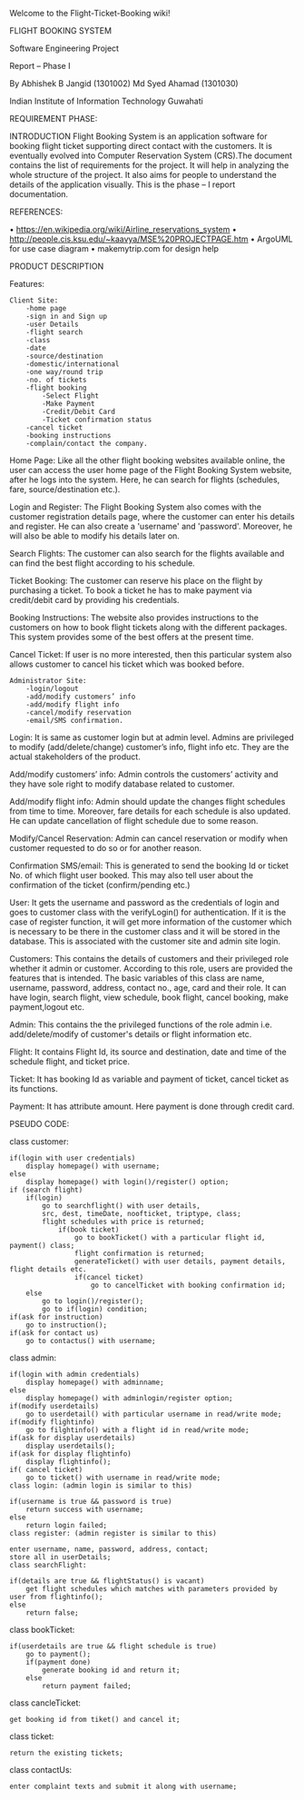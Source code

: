 Welcome to the Flight-Ticket-Booking wiki!

FLIGHT BOOKING SYSTEM

Software Engineering Project

Report – Phase I

By Abhishek B Jangid (1301002)
Md Syed Ahamad (1301030)

Indian Institute of Information Technology Guwahati




REQUIREMENT PHASE:

INTRODUCTION Flight Booking System is an application software for booking flight ticket supporting direct contact with the customers. It is eventually evolved into Computer Reservation System (CRS).The document contains the list of requirements for the project. It will help in analyzing the whole structure of the project. It also aims for people to understand the details of the application visually. This is the phase – I report documentation.

REFERENCES:

• https://en.wikipedia.org/wiki/Airline_reservations_system • http://people.cis.ksu.edu/~kaavya/MSE%20PROJECTPAGE.htm • ArgoUML for use case diagram • makemytrip.com for design help

PRODUCT DESCRIPTION

Features:

    Client Site:
        -home page
        -sign in and Sign up
        -user Details
        -flight search
        -class
        -date
        -source/destination
        -domestic/international
        -one way/round trip
        -no. of tickets
        -flight booking
            -Select Flight
            -Make Payment
            -Credit/Debit Card
            -Ticket confirmation status
        -cancel ticket
        -booking instructions
        -complain/contact the company.


Home Page: Like all the other flight booking websites available online, the user can access the user home page of the Flight Booking System website, after he logs into the system. Here, he can search for flights (schedules, fare, source/destination etc.).

Login and Register: The Flight Booking System also comes with the customer registration details page, where the customer can enter his details and register. He can also create a 'username' and 'password'. Moreover, he will also be able to modify his details later on.

Search Flights: The customer can also search for the flights available and can find the best flight according to his schedule.

Ticket Booking: The customer can reserve his place on the flight by purchasing a ticket. To book a ticket he has to make payment via credit/debit card by providing his credentials.

Booking Instructions: The website also provides instructions to the customers on how to book flight tickets along with the different packages. This system provides some of the best offers at the present time.

Cancel Ticket: If user is no more interested, then this particular system also allows customer to cancel his ticket which was booked before.

    Administrator Site:
        -login/logout
        -add/modify customers’ info
        -add/modify flight info
        -cancel/modify reservation
        -email/SMS confirmation.


Login: It is same as customer login but at admin level. Admins are privileged to modify (add/delete/change) customer’s info, flight info etc. They are the actual stakeholders of the product.

Add/modify customers’ info: Admin controls the customers’ activity and they have sole right to modify database related to customer.

Add/modify flight info: Admin should update the changes flight schedules from time to time. Moreover, fare details for each schedule is also updated. He can update cancellation of flight schedule due to some reason.

Modify/Cancel Reservation: Admin can cancel reservation or modify when customer requested to do so or for another reason.

Confirmation SMS/email: This is generated to send the booking Id or ticket No. of which flight user booked. This may also tell user about the confirmation of the ticket (confirm/pending etc.)




User: It gets the username and password as the credentials of login and goes to customer class with the verifyLogin() for authentication. If it is the case of register function, it will get more information of the customer which is necessary to be there in the customer class and it will be stored in the database. This is associated with the customer site and admin site login.

Customers: This contains the details of customers and their privileged role whether it admin or customer. According to this role, users are provided the features that is intended. The basic variables of this class are name, username, password, address, contact no., age, card and their role. It can have login, search flight, view schedule, book flight, cancel booking, make payment,logout etc.

Admin: This contains the the privileged functions of the role admin i.e. add/delete/modify of customer's details or flight information etc.

Flight: It contains Flight Id, its source and destination, date and time of the schedule flight, and ticket price.

Ticket: It has booking Id as variable and payment of ticket, cancel ticket as its functions.

Payment: It has attribute amount. Here payment is done through credit card.

PSEUDO CODE:

class customer:

	if(login with user credentials)
		display homepage() with username;
	else
		display homepage() with login()/register() option;
	if (search flight)
		if(login)
			go to searchflight() with user details,
			src, dest, timeDate, noofticket, triptype, class;
			flight schedules with price is returned;
				if(book ticket)
					go to bookTicket() with a particular flight id, payment() class;
					flight confirmation is returned;
					generateTicket() with user details, payment details, flight details etc.
					if(cancel ticket)
						go to cancelTicket with booking confirmation id;
		else
			go to login()/register();
			go to if(login) condition;
	if(ask for instruction)
		go to instruction();
	if(ask for contact us)
		go to contactus() with username;
class admin:

	if(login with admin credentials)
		display homepage() with adminname;
	else
		display homepage() with adminlogin/register option;
	if(modify userdetails)
		go to userdetail() with particular username in read/write mode;
	if(modify flightinfo)
		go to filghtinfo() with a flight id in read/write mode;
	if(ask for display userdetails)
		display userdetails();
	if(ask for display flightinfo)
		display flightinfo();
	if( cancel ticket)
		go to ticket() with username in read/write mode;
	class login: (admin login is similar to this)

	if(username is true && password is true)
		return success with username;
	else
		return login failed;
	class register: (admin register is similar to this)

	enter username, name, password, address, contact;
	store all in userDetails;
	class searchFlight:

	if(details are true && flightStatus() is vacant)
		get flight schedules which matches with parameters provided by user from flightinfo();
	else 
		return false;
		
class bookTicket:

	if(userdetails are true && flight schedule is true)
		go to payment();
		if(payment done)
			generate booking id and return it;
		else
			return payment failed;
			
class cancleTicket:

	get booking id from tiket() and cancel it;
class ticket:

	return the existing tickets;
class contactUs:

	enter complaint texts and submit it along with username;

